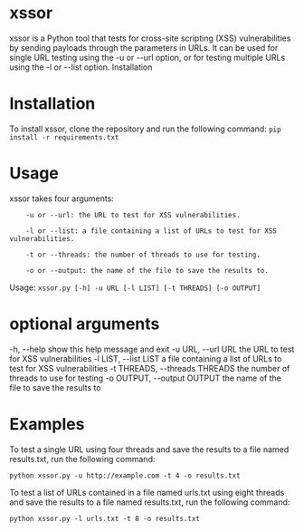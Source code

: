 # xssor
xssor is a Python tool that tests for cross-site scripting (XSS) vulnerabilities by sending payloads through the parameters in URLs. It can be used for single URL testing using the -u or --url option, or for testing multiple URLs using the -l or --list option.
Installation

# Installation
To install xssor, clone the repository and run the following command:
```pip install -r requirements.txt```

# Usage
xssor takes four arguments:
```
    -u or --url: the URL to test for XSS vulnerabilities.
    
    -l or --list: a file containing a list of URLs to test for XSS vulnerabilities.
    
    -t or --threads: the number of threads to use for testing.
    
    -o or --output: the name of the file to save the results to.
```
Usage:
```xssor.py [-h] -u URL [-l LIST] [-t THREADS] [-o OUTPUT]```

# optional arguments
  -h, --help            show this help message and exit
  -u URL, --url URL     the URL to test for XSS vulnerabilities
  -l LIST, --list LIST  a file containing a list of URLs to test for XSS vulnerabilities
  -t THREADS, --threads THREADS
                        the number of threads to use for testing
  -o OUTPUT, --output OUTPUT
                        the name of the file to save the results to

# Examples
To test a single URL using four threads and save the results to a file named results.txt, run the following command:

```python xssor.py -u http://example.com -t 4 -o results.txt```

To test a list of URLs contained in a file named urls.txt using eight threads and save the results to a file named results.txt, run the following command:

```python xssor.py -l urls.txt -t 8 -o results.txt```
